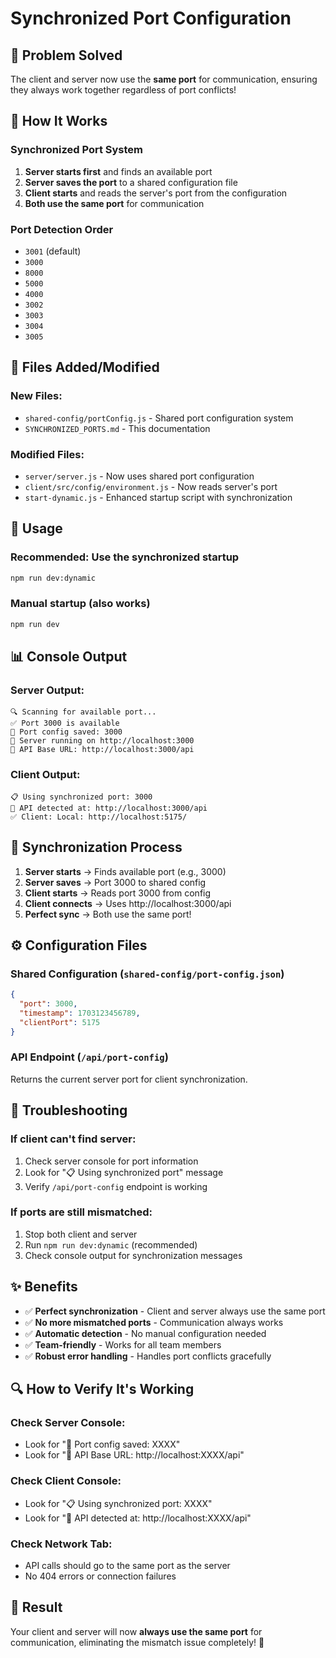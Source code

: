# Synchronized Port Configuration

## 🎯 **Problem Solved**
The client and server now use the **same port** for communication, ensuring they always work together regardless of port conflicts!

## 🔧 **How It Works**

### **Synchronized Port System**
1. **Server starts first** and finds an available port
2. **Server saves the port** to a shared configuration file
3. **Client starts** and reads the server's port from the configuration
4. **Both use the same port** for communication

### **Port Detection Order**
- `3001` (default)
- `3000`
- `8000`
- `5000`
- `4000`
- `3002`
- `3003`
- `3004`
- `3005`

## 📁 **Files Added/Modified**

### **New Files:**
- `shared-config/portConfig.js` - Shared port configuration system
- `SYNCHRONIZED_PORTS.md` - This documentation

### **Modified Files:**
- `server/server.js` - Now uses shared port configuration
- `client/src/config/environment.js` - Now reads server's port
- `start-dynamic.js` - Enhanced startup script with synchronization

## 🚀 **Usage**

### **Recommended: Use the synchronized startup**
```bash
npm run dev:dynamic
```

### **Manual startup (also works)**
```bash
npm run dev
```

## 📊 **Console Output**

### **Server Output:**
```
🔍 Scanning for available port...
✅ Port 3000 is available
📝 Port config saved: 3000
🚀 Server running on http://localhost:3000
🔗 API Base URL: http://localhost:3000/api
```

### **Client Output:**
```
📋 Using synchronized port: 3000
🔗 API detected at: http://localhost:3000/api
✅ Client: Local: http://localhost:5175/
```

## 🔄 **Synchronization Process**

1. **Server starts** → Finds available port (e.g., 3000)
2. **Server saves** → Port 3000 to shared config
3. **Client starts** → Reads port 3000 from config
4. **Client connects** → Uses http://localhost:3000/api
5. **Perfect sync** → Both use the same port!

## ⚙️ **Configuration Files**

### **Shared Configuration** (`shared-config/port-config.json`)
```json
{
  "port": 3000,
  "timestamp": 1703123456789,
  "clientPort": 5175
}
```

### **API Endpoint** (`/api/port-config`)
Returns the current server port for client synchronization.

## 🐛 **Troubleshooting**

### **If client can't find server:**
1. Check server console for port information
2. Look for "📋 Using synchronized port" message
3. Verify `/api/port-config` endpoint is working

### **If ports are still mismatched:**
1. Stop both client and server
2. Run `npm run dev:dynamic` (recommended)
3. Check console output for synchronization messages

## ✨ **Benefits**

- ✅ **Perfect synchronization** - Client and server always use the same port
- ✅ **No more mismatched ports** - Communication always works
- ✅ **Automatic detection** - No manual configuration needed
- ✅ **Team-friendly** - Works for all team members
- ✅ **Robust error handling** - Handles port conflicts gracefully

## 🔍 **How to Verify It's Working**

### **Check Server Console:**
- Look for "📝 Port config saved: XXXX"
- Look for "🔗 API Base URL: http://localhost:XXXX/api"

### **Check Client Console:**
- Look for "📋 Using synchronized port: XXXX"
- Look for "🔗 API detected at: http://localhost:XXXX/api"

### **Check Network Tab:**
- API calls should go to the same port as the server
- No 404 errors or connection failures

## 🎉 **Result**

Your client and server will now **always use the same port** for communication, eliminating the mismatch issue completely! 🚀


